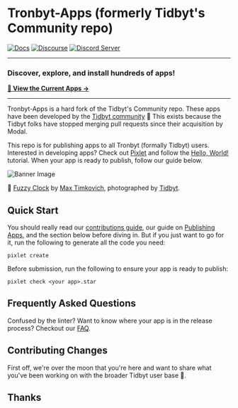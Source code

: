 # Tronbyt-Apps (formerly Tidbyt's Community repo)

[![Docs](https://img.shields.io/badge/docs-tidbyt.dev-blue?style=flat-square)](https://tidbyt.dev)
[![Discourse](https://img.shields.io/discourse/status?server=https%3A%2F%2Fdiscuss.tidbyt.com&style=flat-square)](https://discuss.tidbyt.com/)
[![Discord Server](https://img.shields.io/discord/928484660785336380?style=flat-square)](https://discord.gg/rsCvHFsGfX)

---

### **Discover, explore, and install hundreds of apps!**

**[🎯 View the Current Apps →](https://tronbyt.github.io/apps/app-viewer/)**

---

Tronbyt-Apps is a hard fork of the Tidbyt's Community repo. These apps have been developed by the [Tidbyt community][3] 🚀
This exists because the Tidbyt folks have stopped merging pull requests since their acquisition by Modal.

This repo is for publishing apps to all Tronbyt (formally Tidbyt) users. Interested in developing apps? Check out [Pixlet][2] and follow the [Hello, World!][4] tutorial. When your app is ready to publish, follow our guide below.

![Banner Image](docs/assets/banner.jpg)

📸 [Fuzzy Clock](apps/fuzzyclock/fuzzy_clock.star) by [Max Timkovich][5], photographed by [Tidbyt][1].

## Quick Start

You should really read our [contributions guide](docs/CONTRIBUTING.md), our guide on [Publishing Apps][6], and the section below before diving in. But if you just want to go for it, run the following to generate all the code you need:

```
pixlet create
```

Before submission, run the following to ensure your app is ready to publish:

```
pixlet check <your app>.star
```

## Frequently Asked Questions

Confused by the linter? Want to know where your app is in the release process? Checkout our [FAQ](https://tidbyt.dev/docs/publish/FAQ).

## Contributing Changes

First off, we're over the moon that you're here and want to share what you've been working on with the broader Tidbyt user base 🎉.

## Thanks

[1]: https://tidbyt.com
[2]: https://github.com/tidbyt/pixlet
[3]: https://discuss.tidbyt.com/
[4]: https://github.com/tidbyt/pixlet#hello-world
[5]: https://github.com/mtimkovich
[6]: https://tidbyt.dev/docs/publish/publishing-apps
